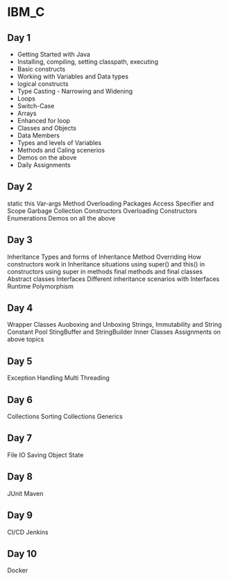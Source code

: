 # IBM_C

## Day 1
* Getting Started with Java
* Installing, compiling, setting classpath, executing
* Basic constructs
* Working with Variables and Data types
* logical constructs
* Type Casting - Narrowing and Widening
* Loops
* Switch-Case
* Arrays
* Enhanced for loop
* Classes and Objects
* Data Members
* Types and levels of Variables
* Methods and Caling scenerios
* Demos on the above
* Daily Assignments


## Day 2
static
this
Var-args
Method Overloading
Packages
Access Specifier and Scope
Garbage Collection
Constructors
Overloading Constructors
Enumerations
Demos on all the above

## Day 3
Inheritance
Types and forms of Inheritance
Method Overriding
How constructors work in Inheritance situations
using super() and this() in constructors
using super in methods
final methods and final classes
Abstract classes
Interfaces
Different inheritance scenarios with Interfaces
Runtime Polymorphism

## Day 4
Wrapper Classes
Auoboxing and Unboxing
Strings, Immutability and String Constant Pool
StingBuffer and StringBuilder
Inner Classes
Assignments on above topics

## Day 5
Exception Handling
Multi Threading

## Day 6
Collections
Sorting Collections
Generics

## Day 7
File IO
Saving Object State

## Day 8
JUnit
Maven

## Day 9
CI/CD
Jenkins

## Day 10
Docker
